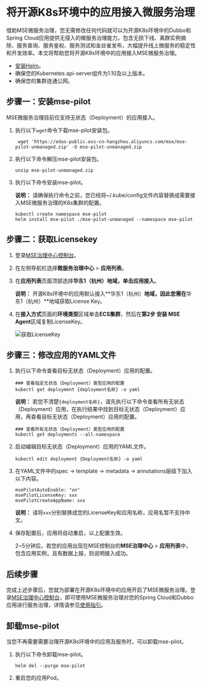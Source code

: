# 将开源K8s环境中的应用接入微服务治理

借助MSE微服务治理，您无需修改任何代码就可以为开源K8s环境中的Dubbo和Spring Cloud应用提供无侵入的微服务治理能力，包含无损下线、离群实例摘除、服务查询、服务鉴权、服务测试和金丝雀发布，大幅提升线上微服务的稳定性和开发效率。本文将帮助您将开源K8s环境中的应用接入MSE微服务治理。

-   [安装Helm](https://helm.sh/docs/intro/install/)。
-   确保您的Kubernetes api-server组件为1.10及以上版本。
-   确保您的集群连通公网。

## 步骤一：安装mse-pilot

MSE微服务治理目前仅支持无状态（Deployment）的应用接入。

1.  执行以下`wget`命令下载mse-pilot安装包。

    ```
     wget 'https://edas-public.oss-cn-hangzhou.aliyuncs.com/mse/mse-pilot-unmanaged.zip' -O mse-pilot-unmanaged.zip
    ```

2.  执行以下命令解压mse-pilot安装包。

    ```
    unzip mse-pilot-unmanaged.zip                        
    ```

3.  执行以下命令安装mse-pilot。

    **说明：** 请确保执行命令之前，您已经将~/.kube/config文件内容替换成需要接入MSE微服务治理的K8s集群的配置。

    ```
    kubectl create namespace mse-pilot
    helm install mse-pilot ./mse-pilot-unmanaged --namespace mse-pilot                        
    ```


## 步骤二：获取Licensekey

1.  登录[MSE治理中心控制台](https://mse.console.aliyun.com/?spm=a2c4g.11186623.2.13.f90a6a60WiEx0N#/msc/home)。

2.  在左侧导航栏选择**微服务治理中心** \> **应用列表**。

3.  在**应用列表**页面顶部选择**华东1（杭州）**地域，单击**应用接入**。

    **说明：** 开源K8s环境中的应用默认接入**华东1（杭州）**地域，因此您需在**华东1（杭州）**地域获取License Key。

4.  在**接入方式**页面的**环境类型**区域单击**ECS集群**，然后在**第2步 安装 MSE Agent**区域复制LicenseKey。

    ![获取LicenseKey](https://static-aliyun-doc.oss-accelerate.aliyuncs.com/assets/img/zh-CN/4262458061/p203783.png)


## 步骤三：修改应用的YAML文件

1.  执行以下命令查看目标无状态（Deployment）应用的配置。

    ```
    ### 查看指定无状态（Deployment）类型应用的配置
    kubectl get deployment {deployment名称} -o yaml                            
    ```

    **说明：** 若您不清楚`{deployment名称}`，请先执行以下命令查看所有无状态（Deployment）应用，在执行结果中找到目标无状态（Deployment）应用，再查看目标无状态（Deployment）应用的配置。

    ```
    ### 查看所有无状态（Deployment）类型应用的配置
    kubectl get deployments --all-namespace                
    ```

2.  启动编辑目标无状态（Deployment）应用的YAML文件。

    ```
    kubectl edit deployment {Deployment名称} -o yaml                        
    ```

3.  在YAML文件中的spec -\> template -\> metadata -\> annotations层级下加入以下内容。

    ```
    msePilotAutoEnable: "on"
    msePilotLicenseKey: xxx
    msePilotCreateAppName: xxx                           
    ```

    **说明：** 请将`xxx`分别替换成您的LicenseKey和应用名称，应用名暂不支持中文。

4.  保存配置后，应用将自动重启，以上配置生效。

    2~5分钟后，若您的应用出现在MSE控制台的**MSE治理中心** \> **应用列表**中，包含应用实例，且有数据上报，则说明接入成功。


## 后续步骤

完成上述步骤后，您就为部署在开源K8s环境中的应用开启了MSE微服务治理。登录[MSE治理中心控制台](https://mse.console.aliyun.com/#/msc/home)，即可使用MSE微服务治理对您的Spring Cloud和Dubbo应用进行服务治理，详情请参见[使用指引](/cn.zh-CN/.md)。

## 卸载mse-pilot

当您不再需要需要治理开源K8s环境中的应用及服务时，可以卸载mse-pilot。

1.  执行以下命令卸载mse-pilot。

    ```
    helm del --purge mse-pilot
    ```

2.  重启您的应用Pod。


